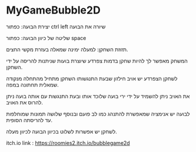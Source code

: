 # MyGameBubble2D

יצירת הבועה: כפתור ctrl left שיורה את הבועה 

שליטה של כיוון הבועה: כפתור space   
 
תזוזת השחקן: למעלה ימינה שמאלה בעזרת מקשי החצים.

המשחק מאפשר לך להיות שחקן בדמות צפרדע שיוצרת בועות שניתנות להריסה על ידי השחקן.

לשחקן הצפרדע יש אויב חילזון שבעת התנגשותו השחקן מתחיל מהתחלה מנקודה שמאלית תחתונה במפה.

את האויב ניתן להשמיד על ידי ירי בועה שלוכד אותו ובעת התנגשות עם אותה בועה ניתן להרוס את האויב.

לבועה יש אנימציה שמאפשרת להתנהג כמו לב פועם ובנוסף שלושה תמונות שמוחלפות עד להריסתה הסופית.

לשחקן יש אפשרות לשלוט בכיוון הבועה לכיוון מעלה.

itch.io link : https://roomies2.itch.io/bubblegame2d
